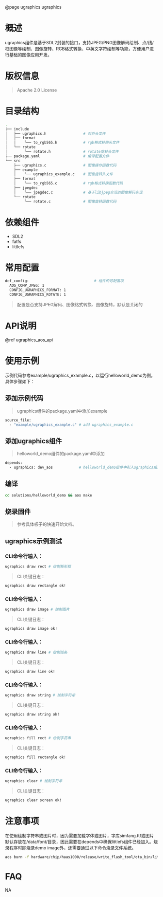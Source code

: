 @page ugraphics ugraphics

# 概述
ugraphics组件是基于SDL2封装的接口，支持JPEG/PNG图像解码绘制、点/线/框图像等绘制、图像旋转、RGB格式转换、中英文字符绘制等功能，方便用户进行基础的图像应用开发。

# 版权信息
> Apache 2.0 License

# 目录结构
```sh
.
├── include
│   ├── ugraphics.h                 # 对外头文件
│   ├── format
│   │    └── to_rgb565.h            # rgb格式转换头文件
│   └── rotate
│        └── rotate.h               # rotate旋转头文件
├── package.yaml                    # 编译配置文件
└── src
    ├── ugraphics.c                 # 图像操作函数代码
    ├── example
    │    └── ugraphics_example.c    # 图像旋转头文件
    ├── format
    │    └── to_rgb565.c            # rgb格式转换函数代码
    ├── jpegdec
    │    └── jpegdec.c              # 基于libjpeg实现的图像解码实现
    └── rotate
         └── rotate.c               # 图像旋转函数代码
```

# 依赖组件

* SDL2
* fatfs
* littlefs


# 常用配置
```sh
def_config:                              # 组件的可配置项
  AOS_COMP_JPEG: 1
  CONFIG_UGRAPHICS_FORMAT: 1
  CONFIG_UGRAPHICS_ROTATE: 1
```
> 配置是否支持JPEG解码、图像格式转换、图像旋转，默认是关闭的

# API说明
@ref ugraphics_aos_api

# 使用示例
示例代码参考example/ugraphics_example.c，以运行helloworld_demo为例，具体步骤如下：

## 添加示例代码
> ugraphics组件的package.yaml中添加example
```sh
source_file:
  - "example/ugraphics_example.c" # add ugraphics_example.c
```

## 添加ugraphics组件
> helloworld_demo组件的package.yaml中添加
```sh
depends:
  - ugraphics: dev_aos            # helloworld_demo组件中引入ugraphics组件
```

## 编译
```sh
cd solutions/helloworld_demo && aos make
```

## 烧录固件
> 参考具体板子的快速开始文档。

## ugraphics示例测试

### CLI命令行输入：
```sh
ugraphics draw rect # 绘制矩形框
```

> CLI关键日志：
```sh
ugraphics draw rectangle ok!
```

### CLI命令行输入：
```sh
ugraphics draw image # 绘制图片
```

> CLI关键日志：
```sh
ugraphics draw image ok!
```

### CLI命令行输入：
```sh
ugraphics draw line # 绘制线条
```

> CLI关键日志：
```sh
ugraphics draw line ok!
```

### CLI命令行输入：
```sh
ugraphics draw string # 绘制字符串
```

> CLI关键日志：
```sh
ugraphics draw string ok!
```

### CLI命令行输入：
```sh
ugraphics fill rect # 绘制字符串
```

> CLI关键日志：
```sh
ugraphics fill rectangle ok!
```

### CLI命令行输入：
```sh
ugraphics clear # 绘制字符串
```

> CLI关键日志：
```sh
ugraphics clear screen ok!
```

# 注意事项
在使用绘制字符串或图片时，因为需要加载字体或图片，字库simfang.ttf或图片默认存放在/data/font/目录，因此需要在depends中确保littlefs组件已经加入。烧录程序时除烧录demo image外，还需要通过以下命令烧录文件系统。
```sh
aos burn -f hardware/chip/haas1000/release/write_flash_tool/ota_bin/littlefs.bin#0xB32000
```
# FAQ
NA


